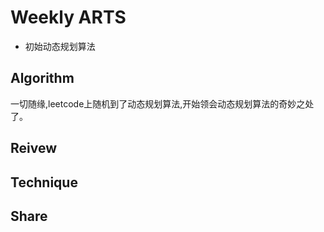 # Weekly ARTS

- 初始动态规划算法

## Algorithm [](DP01.md)

一切随缘,leetcode上随机到了动态规划算法,开始领会动态规划算法的奇妙之处了。

## Reivew

## Technique

## Share

